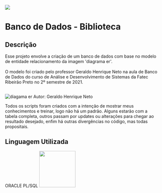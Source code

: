![](http://img.shields.io/static/v1?label=STATUS&message=IN%20PROGRESS&color=GREEN&style=for-the-badge)
# Banco de Dados - Biblioteca

<h2>Descrição</h2>
Esse projeto envolve a criação de um banco de dados com base no modelo de entidade relacionamento da imagem 'diagrama er'. <br><br>
O modelo foi criado pelo professor Geraldo Henrique Neto na aula de Banco de Dados do curso de Análise e Desenvolvimento de Sistemas da Fatec Ribeirão Preto no 2º semestre de 2021. <br><br>

![diagama er](https://user-images.githubusercontent.com/66854577/144721941-a7836891-8652-438e-867b-c872f21432e7.png)
Autor: Geraldo Henrique Neto <br>

Todos os scripts foram criados com a intenção de mostrar meus conhecimentos e treinar, logo não há um padrão. Alguns estarão com a tabela completa, outros passam por updates ou alterações para chegar ao resultado desejado, enfim há outras divergências no código, mas todas propositais.

<h2>Linguagem Utilizada</h2>
ORACLE PL/SQL
<img src="https://cdn.jsdelivr.net/gh/devicons/devicon/icons/oracle/oracle-original.svg" heigth=120 width=120 />
